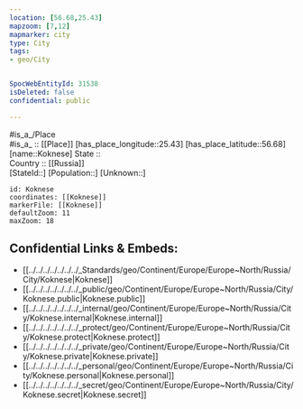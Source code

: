 ```yaml
---
location: [56.68,25.43] 
mapzoom: [7,12] 
mapmarker: city 
type: City
tags:
- geo/City


SpocWebEntityId: 31538
isDeleted: false
confidential: public

---
```

#is_a_/Place  
#is_a_ :: [[Place]] 
[has_place_longitude::25.43] 
[has_place_latitude::56.68] 
[name::Koknese] 
State ::  
Country :: [[Russia]]  
[StateId::] 
[Population::] 
[Unknown::] 


```leaflet
id: Koknese
coordinates: [[Koknese]] 
markerFile: [[Koknese]] 
defaultZoom: 11 
maxZoom: 18
```


## Confidential Links & Embeds: 
- [[../../../../../../../_Standards/geo/Continent/Europe/Europe~North/Russia/City/Koknese|Koknese]] 
- [[../../../../../../../_public/geo/Continent/Europe/Europe~North/Russia/City/Koknese.public|Koknese.public]] 
- [[../../../../../../../_internal/geo/Continent/Europe/Europe~North/Russia/City/Koknese.internal|Koknese.internal]] 
- [[../../../../../../../_protect/geo/Continent/Europe/Europe~North/Russia/City/Koknese.protect|Koknese.protect]] 
- [[../../../../../../../_private/geo/Continent/Europe/Europe~North/Russia/City/Koknese.private|Koknese.private]] 
- [[../../../../../../../_personal/geo/Continent/Europe/Europe~North/Russia/City/Koknese.personal|Koknese.personal]] 
- [[../../../../../../../_secret/geo/Continent/Europe/Europe~North/Russia/City/Koknese.secret|Koknese.secret]] 
